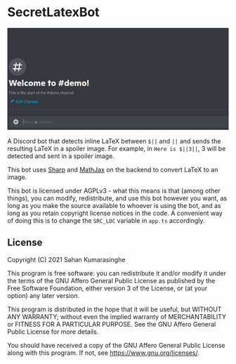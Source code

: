 # SecretLatexBot

![](./SpoilerLaTeXBotDemo.gif)

A Discord bot that detects inline LaTeX between `$||` and `||` and sends the resulting LaTeX in a spoiler image. For example, in `Here is $||3||`, 3 will be detected and sent in a spoiler image.

This bot uses [Sharp](https://sharp.pixelplumbing.com/) and [MathJax](https://github.com/mathjax/MathJax-node) on the backend to convert LaTeX to an image.

This bot is licensed under AGPLv3 - what this means is that (among other things), you can modify, redistribute, and use this bot however you want, as long as you make the source available to whoever is using the bot, and as long as you retain copyright license notices in the code. A convenient way of doing this is to change the `SRC_LOC` variable in `app.ts` accordingly.

## License

Copyright (C) 2021 Sahan Kumarasinghe

This program is free software: you can redistribute it and/or modify
it under the terms of the GNU Affero General Public License as
published by the Free Software Foundation, either version 3 of the
License, or (at your option) any later version.

This program is distributed in the hope that it will be useful,
but WITHOUT ANY WARRANTY; without even the implied warranty of
MERCHANTABILITY or FITNESS FOR A PARTICULAR PURPOSE.  See the
GNU Affero General Public License for more details.

You should have received a copy of the GNU Affero General Public License
along with this program.  If not, see <https://www.gnu.org/licenses/>.

